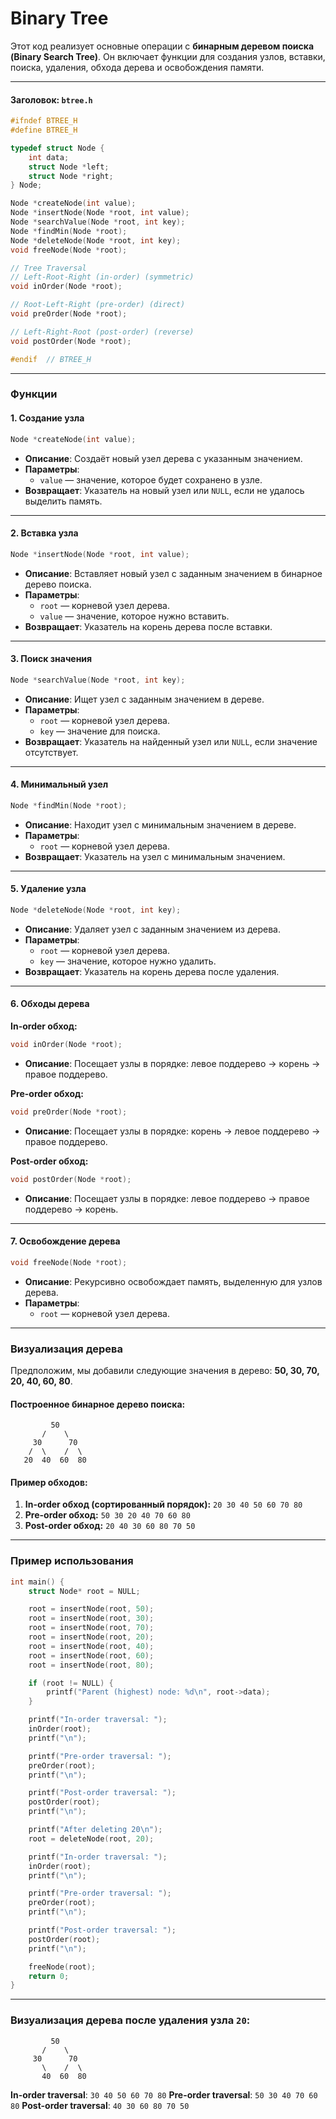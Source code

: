 # Binary Tree 

Этот код реализует основные операции с **бинарным деревом поиска (Binary Search Tree)**. Он включает функции для создания узлов, вставки, поиска, удаления, обхода дерева и освобождения памяти.

---

#### Заголовок: `btree.h`

```c
#ifndef BTREE_H
#define BTREE_H

typedef struct Node {
    int data;
    struct Node *left;
    struct Node *right;
} Node;

Node *createNode(int value);
Node *insertNode(Node *root, int value);
Node *searchValue(Node *root, int key);
Node *findMin(Node *root);
Node *deleteNode(Node *root, int key);
void freeNode(Node *root);

// Tree Traversal
// Left-Root-Right (in-order) (symmetric)
void inOrder(Node *root);

// Root-Left-Right (pre-order) (direct)
void preOrder(Node *root);

// Left-Right-Root (post-order) (reverse)
void postOrder(Node *root);

#endif  // BTREE_H
```

---

### Функции

#### 1. **Создание узла**
```c
Node *createNode(int value);
```
- **Описание**: Создаёт новый узел дерева с указанным значением.
- **Параметры**:
  - `value` — значение, которое будет сохранено в узле.
- **Возвращает**: Указатель на новый узел или `NULL`, если не удалось выделить память.

---

#### 2. **Вставка узла**
```c
Node *insertNode(Node *root, int value);
```
- **Описание**: Вставляет новый узел с заданным значением в бинарное дерево поиска.
- **Параметры**:
  - `root` — корневой узел дерева.
  - `value` — значение, которое нужно вставить.
- **Возвращает**: Указатель на корень дерева после вставки.

---

#### 3. **Поиск значения**
```c
Node *searchValue(Node *root, int key);
```
- **Описание**: Ищет узел с заданным значением в дереве.
- **Параметры**:
  - `root` — корневой узел дерева.
  - `key` — значение для поиска.
- **Возвращает**: Указатель на найденный узел или `NULL`, если значение отсутствует.

---

#### 4. **Минимальный узел**
```c
Node *findMin(Node *root);
```
- **Описание**: Находит узел с минимальным значением в дереве.
- **Параметры**:
  - `root` — корневой узел дерева.
- **Возвращает**: Указатель на узел с минимальным значением.

---

#### 5. **Удаление узла**
```c
Node *deleteNode(Node *root, int key);
```
- **Описание**: Удаляет узел с заданным значением из дерева.
- **Параметры**:
  - `root` — корневой узел дерева.
  - `key` — значение, которое нужно удалить.
- **Возвращает**: Указатель на корень дерева после удаления.

---

#### 6. **Обходы дерева**

**In-order обход:**
```c
void inOrder(Node *root);
```
- **Описание**: Посещает узлы в порядке: левое поддерево → корень → правое поддерево.

**Pre-order обход:**
```c
void preOrder(Node *root);
```
- **Описание**: Посещает узлы в порядке: корень → левое поддерево → правое поддерево.

**Post-order обход:**
```c
void postOrder(Node *root);
```
- **Описание**: Посещает узлы в порядке: левое поддерево → правое поддерево → корень.

---

#### 7. **Освобождение дерева**
```c
void freeNode(Node *root);
```
- **Описание**: Рекурсивно освобождает память, выделенную для узлов дерева.
- **Параметры**:
  - `root` — корневой узел дерева.

---

### Визуализация дерева

Предположим, мы добавили следующие значения в дерево: **50, 30, 70, 20, 40, 60, 80**.

#### Построенное бинарное дерево поиска:

```
         50
       /    \
     30      70
    /  \    /  \
   20  40  60  80
```

#### Пример обходов:
1. **In-order обход (сортированный порядок):** `20 30 40 50 60 70 80`
2. **Pre-order обход:** `50 30 20 40 70 60 80`
3. **Post-order обход:** `20 40 30 60 80 70 50`

---

### Пример использования

```c
int main() {
    struct Node* root = NULL;

    root = insertNode(root, 50);
    root = insertNode(root, 30);
    root = insertNode(root, 70);
    root = insertNode(root, 20);
    root = insertNode(root, 40);
    root = insertNode(root, 60);
    root = insertNode(root, 80);

    if (root != NULL) {
        printf("Parent (highest) node: %d\n", root->data);
    }

    printf("In-order traversal: ");
    inOrder(root);
    printf("\n");

    printf("Pre-order traversal: ");
    preOrder(root);
    printf("\n");

    printf("Post-order traversal: ");
    postOrder(root);
    printf("\n");

    printf("After deleting 20\n");
    root = deleteNode(root, 20);

    printf("In-order traversal: ");
    inOrder(root);
    printf("\n");

    printf("Pre-order traversal: ");
    preOrder(root);
    printf("\n");

    printf("Post-order traversal: ");
    postOrder(root);
    printf("\n");

    freeNode(root);
    return 0;
}
```

---

### Визуализация дерева после удаления узла `20`:

```
         50
       /    \
     30      70
       \    /  \
       40  60  80
```

**In-order traversal**: `30 40 50 60 70 80`
**Pre-order traversal**: `50 30 40 70 60 80` 
**Post-order traversal**: `40 30 60 80 70 50`
